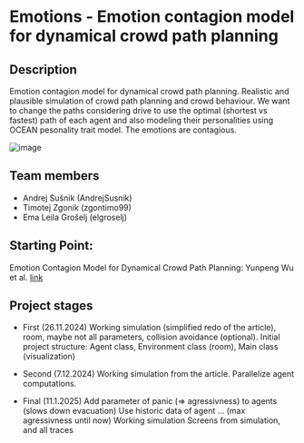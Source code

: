 # Emotions - Emotion contagion model for dynamical crowd path planning

## Description
Emotion contagion model for dynamical crowd path
planning. Realistic and plausible simulation of crowd path planning and crowd behaviour. We want to change the paths considering drive to use the optimal (shortest vs fastest) path of each agent and also modeling their personalities using OCEAN pesonality trait model. The emotions are contagious.

![image](https://github.com/user-attachments/assets/1d281391-d3cb-4baa-925e-7d3fb1d7da3d)


## Team members
* Andrej Sušnik (AndrejSusnik)
* Timotej Zgonik (zgontimo99)
* Ema Leila Grošelj (elgroselj)

  
## Starting Point:
Emotion Contagion Model for Dynamical Crowd Path Planning: Yunpeng Wu et al. [link](https://doi.org/10.53941/ijndi.2024.100014}])

## Project stages
* First (26.11.2024)
Working simulation (simplified redo of the article), room, maybe not all parameters, collision avoidance (optional).
Initial project structure: Agent class, Environment class (room), Main class (visualization)

* Second (7.12.2024)
Working simulation from the article. Parallelize agent computations.

* Final (11.1.2025)
Add parameter of panic (=> agressivness) to agents (slows down evacuation)
Use historic data of agent ... (max agressivness until now)
Working simulation
Screens from simulation, and all traces


